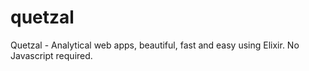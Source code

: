 # quetzal
Quetzal - Analytical web apps, beautiful, fast and easy using Elixir. No Javascript required.
